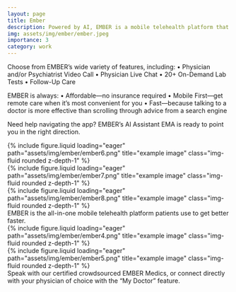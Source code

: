```yaml
---
layout: page
title: Ember
description: Powered by AI, EMBER is a mobile telehealth platform that connects patients with medical professionals within minutes. It offers quick, personalized care through a simple, easy-to-use app.
img: assets/img/ember/ember.jpeg
importance: 3
category: work
---
```


Choose from EMBER’s wide variety of features, including:
• Physician and/or Psychiatrist Video Call
• Physician Live Chat
• 20+ On-Demand Lab Tests
• Follow-Up Care

EMBER is always:
• Affordable—no insurance required
• Mobile First—get remote care when it’s most convenient for you
• Fast—because talking to a doctor is more effective than scrolling through advice from a search engine

Need help navigating the app? EMBER’s AI Assistant EMA is ready to point you in the right direction.

<div class="row">
    <div class="col-sm mt-3 mt-md-0">
        {% include figure.liquid loading="eager" path="assets/img/ember/ember6.png" title="example image" class="img-fluid rounded z-depth-1" %}
    </div>
    <div class="col-sm mt-3 mt-md-0">
        {% include figure.liquid loading="eager" path="assets/img/ember/ember7.png" title="example image" class="img-fluid rounded z-depth-1" %}
    </div>
    <div class="col-sm mt-3 mt-md-0">
        {% include figure.liquid loading="eager" path="assets/img/ember/ember8.png" title="example image" class="img-fluid rounded z-depth-1" %}
    </div>
</div>
<div class="caption">
    EMBER is the all-in-one mobile telehealth platform patients use to get better faster.
</div>
<div class="row">
    <div class="col-sm mt-3 mt-md-0">
        {% include figure.liquid loading="eager" path="assets/img/ember/ember4.png" title="example image" class="img-fluid rounded z-depth-1" %}
    </div>
    <div class="col-sm mt-3 mt-md-0">
        {% include figure.liquid loading="eager" path="assets/img/ember/ember5.png" title="example image" class="img-fluid rounded z-depth-1" %}
    </div>
</div>
<div class="caption">
  Speak with our certified crowdsourced EMBER Medics, or connect directly with your physician of choice with the “My Doctor” feature.
</div>

